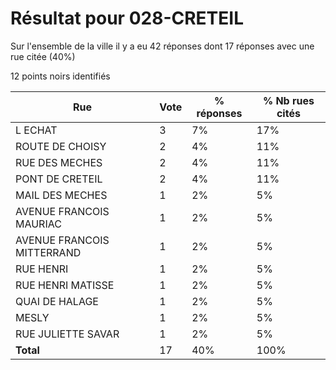 # Résultat pour 028-CRETEIL

Sur l'ensemble de la ville il y a eu 42 réponses dont 17 réponses avec une rue citée (40%)

12 points noirs identifiés

| Rue | Vote | % réponses | % Nb rues cités|
|-----|------|------------|----------------|
| L ECHAT | 3 | 7% | 17%|
| ROUTE DE CHOISY | 2 | 4% | 11%|
| RUE DES MECHES | 2 | 4% | 11%|
| PONT DE CRETEIL | 2 | 4% | 11%|
| MAIL DES MECHES | 1 | 2% | 5%|
| AVENUE FRANCOIS MAURIAC | 1 | 2% | 5%|
| AVENUE FRANCOIS MITTERRAND | 1 | 2% | 5%|
| RUE HENRI | 1 | 2% | 5%|
| RUE HENRI MATISSE | 1 | 2% | 5%|
| QUAI DE HALAGE | 1 | 2% | 5%|
| MESLY | 1 | 2% | 5%|
| RUE JULIETTE SAVAR | 1 | 2% | 5%|
| **Total** | 17 | 40% | 100%|
